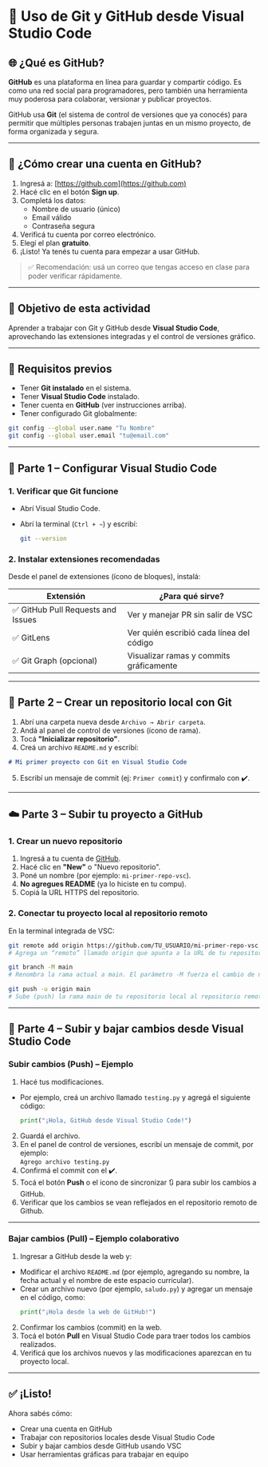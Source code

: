 # 🚀 Uso de Git y GitHub desde Visual Studio Code

## 🌐 ¿Qué es GitHub?

**GitHub** es una plataforma en línea para guardar y compartir código. Es como una red social para programadores, pero también una herramienta muy poderosa para colaborar, versionar y publicar proyectos.

GitHub usa **Git** (el sistema de control de versiones que ya conocés) para permitir que múltiples personas trabajen juntas en un mismo proyecto, de forma organizada y segura.

---

## 🧾 ¿Cómo crear una cuenta en GitHub?

1. Ingresá a: [https://github.com](https://github.com)
2. Hacé clic en el botón **Sign up**.
3. Completá los datos:
   - Nombre de usuario (único)
   - Email válido
   - Contraseña segura
4. Verificá tu cuenta por correo electrónico.
5. Elegí el plan **gratuito**.
6. ¡Listo! Ya tenés tu cuenta para empezar a usar GitHub.

> ✅ Recomendación: usá un correo que tengas acceso en clase para poder verificar rápidamente.

---

## 🎯 Objetivo de esta actividad

Aprender a trabajar con Git y GitHub desde **Visual Studio Code**, aprovechando las extensiones integradas y el control de versiones gráfico.

---

## 🧰 Requisitos previos

- Tener **Git instalado** en el sistema.
- Tener **Visual Studio Code** instalado.
- Tener cuenta en **GitHub** (ver instrucciones arriba).
- Tener configurado Git globalmente:

```bash
git config --global user.name "Tu Nombre"
git config --global user.email "tu@email.com"
````

---

## 🧩 Parte 1 – Configurar Visual Studio Code

### 1. Verificar que Git funcione

* Abrí Visual Studio Code.
* Abrí la terminal (`Ctrl + ~`) y escribí:

  ```bash
  git --version
  ```

### 2. Instalar extensiones recomendadas

Desde el panel de extensiones (ícono de bloques), instalá:

| Extensión                         | ¿Para qué sirve?                         |
| --------------------------------- | ---------------------------------------- |
| ✅ GitHub Pull Requests and Issues | Ver y manejar PR sin salir de VSC        |
| ✅ GitLens                         | Ver quién escribió cada línea del código |
| ✅ Git Graph (opcional)            | Visualizar ramas y commits gráficamente  |

---

## 📂 Parte 2 – Crear un repositorio local con Git

1. Abrí una carpeta nueva desde `Archivo → Abrir carpeta`.
2. Andá al panel de control de versiones (ícono de rama).
3. Tocá **"Inicializar repositorio"**.
4. Creá un archivo `README.md` y escribí:

```markdown
# Mi primer proyecto con Git en Visual Studio Code
```

5. Escribí un mensaje de commit (ej: `Primer commit`) y confirmalo con ✔️.

---

## ☁️ Parte 3 – Subir tu proyecto a GitHub

### 1. Crear un nuevo repositorio

1. Ingresá a tu cuenta de [GitHub](https://github.com).
2. Hacé clic en **"New"** o "Nuevo repositorio".
3. Poné un nombre (por ejemplo: `mi-primer-repo-vsc`).
4. **No agregues README** (ya lo hiciste en tu compu).
5. Copiá la URL HTTPS del repositorio.

### 2. Conectar tu proyecto local al repositorio remoto

En la terminal integrada de VSC:

```bash
git remote add origin https://github.com/TU_USUARIO/mi-primer-repo-vsc.git   
# Agrega un “remoto” llamado origin que apunta a la URL de tu repositorio en GitHub. Así, tu repositorio local sabe a qué repositorio remoto debe conectarse para subir (push) o bajar (pull) cambios.

git branch -M main                                                          
# Renombra la rama actual a main. El parámetro -M fuerza el cambio de nombre, aunque la rama main ya exista. Es útil porque GitHub suele usar main como rama principal por defecto.

git push -u origin main                                                     
# Sube (push) la rama main de tu repositorio local al repositorio remoto origin (el que configuraste antes). El parámetro -u establece una relación de seguimiento entre tu rama local main y la rama main remota, para que en el futuro puedas usar simplemente git push o git pull sin especificar la rama.

```

---

## 🔄 Parte 4 – Subir y bajar cambios desde Visual Studio Code

### Subir cambios (Push) – Ejemplo

1. Hacé tus modificaciones.
  - Por ejemplo, creá un archivo llamado `testing.py` y agregá el siguiente código:

    ```python
    print("¡Hola, GitHub desde Visual Studio Code!")
    ```

2. Guardá el archivo.
3. En el panel de control de versiones, escribí un mensaje de commit, por ejemplo:  
  `Agrego archivo testing.py`
4. Confirmá el commit con el ✔️.
5. Tocá el botón **Push** o el icono de sincronizar 🔃 para subir los cambios a GitHub.
6. Verificar que los cambios se vean reflejados en el repositorio remoto de Github.

---

### Bajar cambios (Pull) – Ejemplo colaborativo

1. Ingresar a GitHub desde la web y:
  - Modificar el archivo `README.md` (por ejemplo, agregando su nombre, la fecha actual y el nombre de este espacio curricular).
  - Crear un archivo nuevo (por ejemplo, `saludo.py`) y agregar un mensaje en el código, como:
    ```python
    print("¡Hola desde la web de GitHub!")
    ```
2. Confirmar los cambios (commit) en la web.
3. Tocá el botón **Pull** en Visual Studio Code para traer todos los cambios realizados.
4. Verificá que los archivos nuevos y las modificaciones aparezcan en tu proyecto local.


---

## ✅ ¡Listo!

Ahora sabés cómo:

* Crear una cuenta en GitHub
* Trabajar con repositorios locales desde Visual Studio Code
* Subir y bajar cambios desde GitHub usando VSC
* Usar herramientas gráficas para trabajar en equipo

